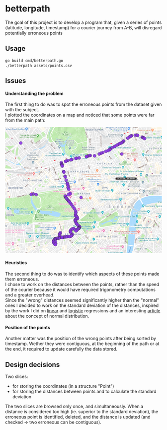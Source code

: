 # betterpath

The goal of this project is to develop a program that, given a series of points (latitude, longitude, timestamp) for a courier journey from A-B, will disregard potentially erroneous points

## Usage
```
go build cmd/betterpath.go
./betterpath assets/points.csv
```
## Issues
#### Understanding the problem
The first thing to do was to spot the erroneous points from the dataset given with the subject.<br/>
I plotted the coordinates on a map and noticed that some points were far from the main path:<br/>

  ![Alt text](assets//uncleaned-journey.png?raw=true "Uncleaned path")<br/>

#### Heuristics
  The second thing to do was to identify which aspects of these points made them erroneous.<br/>
  I chose to work on the distances between the points, rather than the speed of the courier because it would have required trigonometry computations and a greater overhead.<br/> 
  Since the "wrong" distances seemed significantly higher than the "normal" ones I decided to work on the standard deviation of the distances, inspired by the work I did on [linear](https://github.com/ljoly/ft_linear_regression) and [logistic](https://github.com/ljoly/DSLR) regressions and an interesting [article](https://www.kdnuggets.com/2017/02/removing-outliers-standard-deviation-python.html) about the concept of normal distribution.<br/>

#### Position of the points
Another matter was the position of the wrong points after being sorted by timestamp. Wether they were contiguous, at the beginning of the path or at the end, it required to update carefully the data stored.

## Design decisions
Two slices:
* for storing the coordinates (in a structure "Point")
* for storing the distances between points and to calculate the standard deviation

The two slices are browsed only once, and simultaneously. When a distance is considered too high (ie. superior to the standard deviation), the erroneous point is identified, deleted, and the distance is updated (and checked -> two erroneous can be contiguous).<br/>


